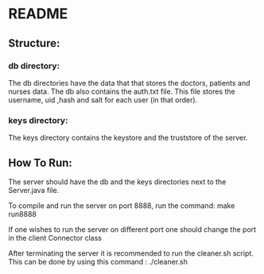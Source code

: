 # README
## Structure:

### db directory:

 The db directories have the data that that stores the doctors, patients and nurses data.
 The db also contains the auth.txt file. This file stores the username, uid ,hash and salt for each user (in that order).

### keys directory:
 The keys directory contains the keystore and the truststore of the server.


## How To Run:

 The server should have the db and the keys directories next to the Server.java file.

 To compile and run the server on port 8888, run the command: 
       make run8888

 If one wishes to run the server on different port one should change the port in the client Connector class

 After terminating the server it is recommended to run the cleaner.sh script. This can be  done by using this command :
       ./cleaner.sh
       

